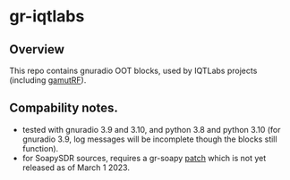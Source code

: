 # gr-iqtlabs

## Overview

This repo contains gnuradio OOT blocks, used by IQTLabs projects (including [gamutRF](https://github.com/iqtlabs/gamutRF)).

## Compability notes.

* tested with gnuradio 3.9 and 3.10, and python 3.8 and python 3.10 (for gnuradio 3.9, log messages will be incomplete though the blocks still function).
* for SoapySDR sources, requires a gr-soapy [patch](https://github.com/gnuradio/gnuradio/commit/a2dfbc122ff48ccccecaba9b0749a0eb5473342d) which is not yet released as of March 1 2023.
